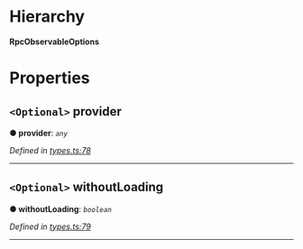 

# Hierarchy

**RpcObservableOptions**

# Properties

<a id="provider"></a>

## `<Optional>` provider

**● provider**: *`any`*

*Defined in [types.ts:78](https://github.com/paritytech/js-libs/blob/ea75324/packages/light.js/src/types.ts#L78)*

___
<a id="withoutloading"></a>

## `<Optional>` withoutLoading

**● withoutLoading**: *`boolean`*

*Defined in [types.ts:79](https://github.com/paritytech/js-libs/blob/ea75324/packages/light.js/src/types.ts#L79)*

___

